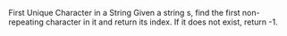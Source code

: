 First Unique Character in a String
Given a string s, find the first non-repeating character in it and return its index. If it does not exist, return -1.

 
